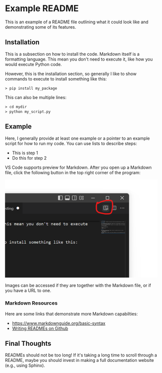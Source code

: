 # Example README

This is an example of a README file outlining what it could look like and demonstrating some of its features. 

## Installation

This is a subsection on how to install the code. Markdown itself is a formatting language. This mean you don't need to execute it, like how you would execute Python code. 

However, this is the installation section, so generally I like to show commands to execute to install something like this:
```
> pip install my_package
```

This can also be multiple lines:
```
> cd mydir
> python my_script.py
```

## Example

Here, I generally provide at least one example or a pointer to an example script for how to run my code. 
You can use lists to describe steps:
  * This is step 1
  * Do this for step 2

VS Code supports preview for Markdown. After you open up a Markdown file, click the following button in the top right corner of the program:

![Where to click for Markdown preview](markdown-preview-button.png)

Images can be accessed if they are together with the Markdown file, or if you have a URL to one. 

### Markdown Resources

Here are some links that demonstrate more Markdown capabilties:

 * https://www.markdownguide.org/basic-syntax
 * [Writing READMEs on Github](https://docs.github.com/en/get-started/writing-on-github/getting-started-with-writing-and-formatting-on-github/quickstart-for-writing-on-github)


## Final Thoughts

READMEs should not be too long! If it's taking a long time to scroll through a README, maybe you should invest in making a full documentation website (e.g., using Sphinx).